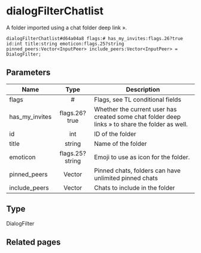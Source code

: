 # dialogFilterChatlist
A folder imported using a chat folder deep link ».

```
dialogFilterChatlist#d64a04a8 flags:# has_my_invites:flags.26?true id:int title:string emoticon:flags.25?string pinned_peers:Vector<InputPeer> include_peers:Vector<InputPeer> = DialogFilter;
```

## Parameters
| Name | Type | Description |
| ---- | :----: | ----------- |
| flags | # | Flags, see TL conditional fields |
| has_my_invites | flags.26?true | Whether the current user has created some chat folder deep links » to share the folder as well. |
| id | int | ID of the folder |
| title | string | Name of the folder |
| emoticon | flags.25?string | Emoji to use as icon for the folder. |
| pinned_peers | Vector<InputPeer> | Pinned chats, folders can have unlimited pinned chats |
| include_peers | Vector<InputPeer> | Chats to include in the folder |


## Type
DialogFilter

## Related pages
